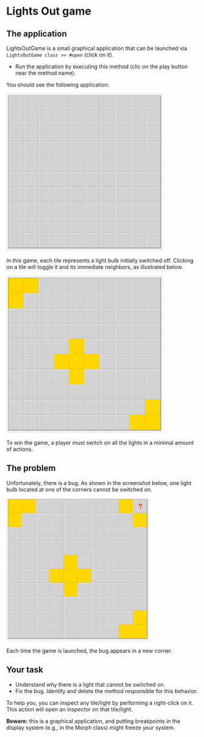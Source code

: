 # Lights Out game 

## The application

LightsOutGame is a small graphical application that can be launched via `LightsOutGame class >> #open` (click on it).

* Run the application by executing this method (clic on the play button near the method name).

You should see the following application:

![Lights out game](https://raw.githubusercontent.com/Pharo-XP-Tools/xp-free-resources/main/ocd/lights-out-game.png)

In this game, each tile represents a light bulb initially switched off. 
Clicking on a tile will toggle it and its immediate neighbors, as illustrated below.

![Lights out game, toggled tiles](https://raw.githubusercontent.com/Pharo-XP-Tools/xp-free-resources/main/ocd/lights-out-game-toggles.png)

To win the game, a player must switch on all the lights in a minimal amount of actions.

## The problem

Unfortunately, there is a bug. As shown in the screenshot below, one light bulb located at one of the corners cannot be switched on. 

![Lights out game, bug](https://raw.githubusercontent.com/Pharo-XP-Tools/xp-free-resources/main/ocd/lights-out-game-bug.png)

Each time the game is launched, the bug appears in a new corner.

## Your task

* Understand why there is a light that cannot be switched on.
* Fix the bug. Identify and delete the method responsible for this behavior.

To help you, you can inspect any tile/light by performing a right-click on it. This action will open an inspector on that tile/light.

**Beware:** this is a graphical application, and putting breakpoints in the display system (e.g., in the Morph class) might freeze your system.
